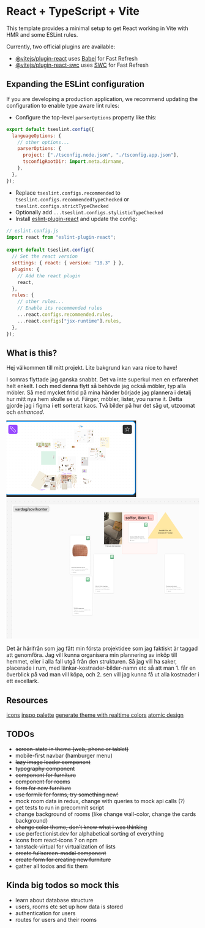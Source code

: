 # React + TypeScript + Vite

This template provides a minimal setup to get React working in Vite with HMR and some ESLint rules.

Currently, two official plugins are available:

- [@vitejs/plugin-react](https://github.com/vitejs/vite-plugin-react/blob/main/packages/plugin-react/README.md) uses [Babel](https://babeljs.io/) for Fast Refresh
- [@vitejs/plugin-react-swc](https://github.com/vitejs/vite-plugin-react-swc) uses [SWC](https://swc.rs/) for Fast Refresh

## Expanding the ESLint configuration

If you are developing a production application, we recommend updating the configuration to enable type aware lint rules:

- Configure the top-level `parserOptions` property like this:

```js
export default tseslint.config({
  languageOptions: {
    // other options...
    parserOptions: {
      project: ["./tsconfig.node.json", "./tsconfig.app.json"],
      tsconfigRootDir: import.meta.dirname,
    },
  },
});
```

- Replace `tseslint.configs.recommended` to `tseslint.configs.recommendedTypeChecked` or `tseslint.configs.strictTypeChecked`
- Optionally add `...tseslint.configs.stylisticTypeChecked`
- Install [eslint-plugin-react](https://github.com/jsx-eslint/eslint-plugin-react) and update the config:

```js
// eslint.config.js
import react from "eslint-plugin-react";

export default tseslint.config({
  // Set the react version
  settings: { react: { version: "18.3" } },
  plugins: {
    // Add the react plugin
    react,
  },
  rules: {
    // other rules...
    // Enable its recommended rules
    ...react.configs.recommended.rules,
    ...react.configs["jsx-runtime"].rules,
  },
});
```

## What is this?

Hej välkommen till mitt projekt. Lite bakgrund kan vara nice to have!

I somras flyttade jag ganska snabbt. Det va inte superkul men en erfarenhet helt enkelt. I och med denna flytt så behövde jag också möbler, typ alla möbler. Så med mycket fritid på mina händer började jag plannera i detalj hur mitt nya hem skulle se ut. Färger, möbler, lister, you name it. Detta gjorde jag i figma i ett sorterat kaos. Två bilder på hur det såg ut, utzoomat och _enhanced_.

![utzoomad bild som visar överblick av hela figma-filen](./docs/images/zoom-out-figma.png)
![inzoomad bild som visar överblick av ett rum](./docs/images/zoom-in-figma.png)

Det är härifrån som jag fått min första projektidee som jag faktiskt är taggad att genomföra. Jag vill kunna organisera min plannering av inköp till hemmet, eller i alla fall utgå från den strukturen. Så jag vill ha saker, placerade i rum, med länkar-kostnader-bilder-namn etc så att man 1. får en överblick på vad man vill köpa, och 2. sen vill jag kunna få ut alla kostnader i ett excellark.

## Resources

[icons](https://heroicons.com/solid)
[inspo palette](https://coolors.co/palette/ccd5ae-e9edc9-fefae0-faedcd-d4a373)
[generate theme with realtime colors](https://www.realtimecolors.com/?colors=612800-ffe0d1-9fc46e-c3de8c-da9d72&fonts=Inter-Inter)
[atomic design](https://atomicdesign.bradfrost.com/table-of-contents/)

## TODOs

- ~~screen-state in theme (web, phone or tablet)~~
- mobile-first navbar (hamburger menu)
- ~~lazy image loader component~~
- ~~typography component~~
- ~~component for furniture~~
- ~~component for rooms~~
- ~~form for new furniture~~
- ~~use formik for forms, try something new!~~
- mock room data in redux, change with queries to mock api calls (?)
- get tests to run in precommit script
- change background of rooms (like change wall-color, change the cards background)
- ~~change color theme, don't know what i was thinking~~
- use perfectionist.dev for alphabetical sorting of everything
- icons from react-icons ? on npm
- tanstack-virtual for virtualization of lists
- ~~create fullscreen-modal component~~
- ~~create form for creating new furniture~~
- gather all todos and fix them

## Kinda big todos so mock this

- learn about database structure
- users, rooms etc set up how data is stored
- authentication for users
- routes for users and their rooms
